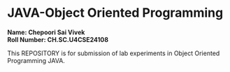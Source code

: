 # JAVA-Object Oriented Programming
<b>Name: Chepoori Sai Vivek</b>
<br>
<b>Roll Number: CH.SC.U4CSE24108</b>
<br>
<p>This REPOSITORY is for submission of lab experiments in Object Oriented Programming JAVA.</p>
